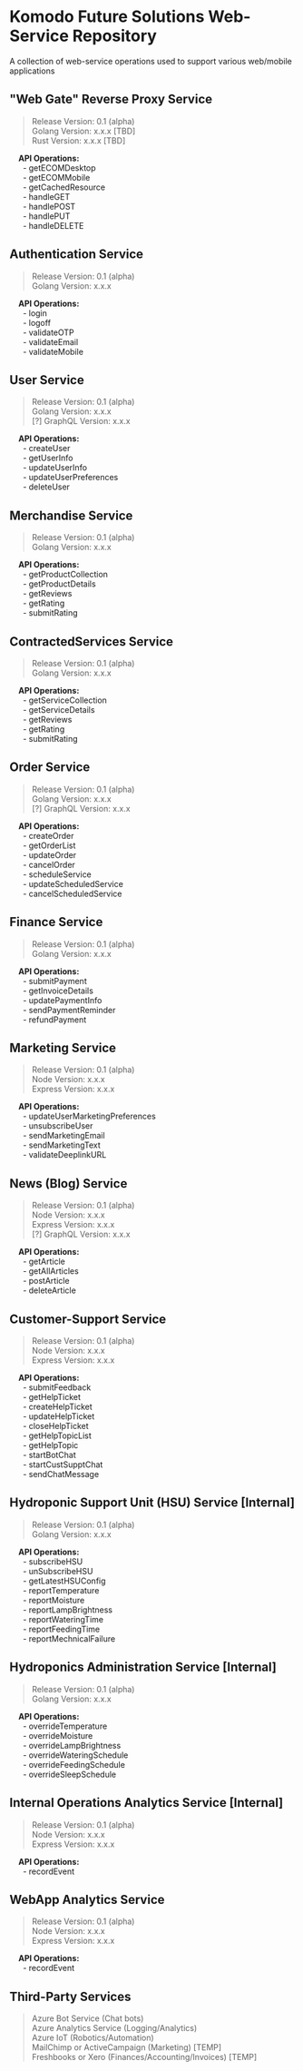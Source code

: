 # Komodo Future Solutions Web-Service Repository
A collection of web-service operations used to support various web/mobile applications

## "Web Gate" Reverse Proxy Service
> Release Version: 0.1 (alpha) </br>
> Golang Version: x.x.x [TBD] </br>
> Rust Version: x.x.x [TBD] </br>

&nbsp;&nbsp;&nbsp; **API Operations:** </br>
&nbsp;&nbsp;&nbsp;&nbsp;&nbsp;  - getECOMDesktop </br>
&nbsp;&nbsp;&nbsp;&nbsp;&nbsp;  - getECOMMobile </br>
&nbsp;&nbsp;&nbsp;&nbsp;&nbsp;  - getCachedResource </br>
&nbsp;&nbsp;&nbsp;&nbsp;&nbsp;  - handleGET </br>
&nbsp;&nbsp;&nbsp;&nbsp;&nbsp;  - handlePOST </br>
&nbsp;&nbsp;&nbsp;&nbsp;&nbsp;  - handlePUT </br>
&nbsp;&nbsp;&nbsp;&nbsp;&nbsp;  - handleDELETE </br>

## Authentication Service
> Release Version: 0.1 (alpha) </br>
> Golang Version: x.x.x </br>

&nbsp;&nbsp;&nbsp; **API Operations:** </br>
&nbsp;&nbsp;&nbsp;&nbsp;&nbsp;  - login </br>
&nbsp;&nbsp;&nbsp;&nbsp;&nbsp;  - logoff </br>
&nbsp;&nbsp;&nbsp;&nbsp;&nbsp;  - validateOTP </br>
&nbsp;&nbsp;&nbsp;&nbsp;&nbsp;  - validateEmail </br>
&nbsp;&nbsp;&nbsp;&nbsp;&nbsp;  - validateMobile </br>


## User Service
> Release Version: 0.1 (alpha) </br>
> Golang Version: x.x.x  </br>
> [?] GraphQL Version: x.x.x </br>
 
&nbsp;&nbsp;&nbsp; **API Operations:** </br>
&nbsp;&nbsp;&nbsp;&nbsp;&nbsp;  - createUser </br>
&nbsp;&nbsp;&nbsp;&nbsp;&nbsp;  - getUserInfo </br>
&nbsp;&nbsp;&nbsp;&nbsp;&nbsp;  - updateUserInfo </br>
&nbsp;&nbsp;&nbsp;&nbsp;&nbsp;  - updateUserPreferences </br>
&nbsp;&nbsp;&nbsp;&nbsp;&nbsp;  - deleteUser </br>


## Merchandise Service
> Release Version: 0.1 (alpha) </br>
> Golang Version: x.x.x  </br>

&nbsp;&nbsp;&nbsp; **API Operations:** </br>
&nbsp;&nbsp;&nbsp;&nbsp;&nbsp;  - getProductCollection </br>
&nbsp;&nbsp;&nbsp;&nbsp;&nbsp;  - getProductDetails </br>
&nbsp;&nbsp;&nbsp;&nbsp;&nbsp;  - getReviews </br>
&nbsp;&nbsp;&nbsp;&nbsp;&nbsp;  - getRating </br>
&nbsp;&nbsp;&nbsp;&nbsp;&nbsp;  - submitRating </br>


## ContractedServices Service
> Release Version: 0.1 (alpha) </br>
> Golang Version: x.x.x </br>

&nbsp;&nbsp;&nbsp; **API Operations:** </br>
&nbsp;&nbsp;&nbsp;&nbsp;&nbsp;  - getServiceCollection </br>
&nbsp;&nbsp;&nbsp;&nbsp;&nbsp;  - getServiceDetails </br>
&nbsp;&nbsp;&nbsp;&nbsp;&nbsp;  - getReviews </br>
&nbsp;&nbsp;&nbsp;&nbsp;&nbsp;  - getRating </br>
&nbsp;&nbsp;&nbsp;&nbsp;&nbsp;  - submitRating </br>


## Order Service
> Release Version: 0.1 (alpha) </br>
> Golang Version: x.x.x  </br>
> [?] GraphQL Version: x.x.x </br>

&nbsp;&nbsp;&nbsp; **API Operations:** </br>
&nbsp;&nbsp;&nbsp;&nbsp;&nbsp;  - createOrder </br>
&nbsp;&nbsp;&nbsp;&nbsp;&nbsp;  - getOrderList </br>
&nbsp;&nbsp;&nbsp;&nbsp;&nbsp;  - updateOrder </br>
&nbsp;&nbsp;&nbsp;&nbsp;&nbsp;  - cancelOrder </br>
&nbsp;&nbsp;&nbsp;&nbsp;&nbsp;  - scheduleService </br>
&nbsp;&nbsp;&nbsp;&nbsp;&nbsp;  - updateScheduledService </br>
&nbsp;&nbsp;&nbsp;&nbsp;&nbsp;  - cancelScheduledService </br>


## Finance Service
> Release Version: 0.1 (alpha) </br>
> Golang Version: x.x.x  </br>

&nbsp;&nbsp;&nbsp; **API Operations:** </br>
&nbsp;&nbsp;&nbsp;&nbsp;&nbsp;  - submitPayment </br>
&nbsp;&nbsp;&nbsp;&nbsp;&nbsp;  - getInvoiceDetails </br>
&nbsp;&nbsp;&nbsp;&nbsp;&nbsp;  - updatePaymentInfo </br>
&nbsp;&nbsp;&nbsp;&nbsp;&nbsp;  - sendPaymentReminder </br>
&nbsp;&nbsp;&nbsp;&nbsp;&nbsp;  - refundPayment </br>


## Marketing Service
> Release Version: 0.1 (alpha) </br>
> Node Version: x.x.x </br>
> Express Version: x.x.x </br>

&nbsp;&nbsp;&nbsp; **API Operations:** </br>
&nbsp;&nbsp;&nbsp;&nbsp;&nbsp;  - updateUserMarketingPreferences </br>
&nbsp;&nbsp;&nbsp;&nbsp;&nbsp;  - unsubscribeUser </br>
&nbsp;&nbsp;&nbsp;&nbsp;&nbsp;  - sendMarketingEmail </br>
&nbsp;&nbsp;&nbsp;&nbsp;&nbsp;  - sendMarketingText </br>
&nbsp;&nbsp;&nbsp;&nbsp;&nbsp;  - validateDeeplinkURL </br>


## News (Blog) Service
> Release Version: 0.1 (alpha) </br>
> Node Version: x.x.x  </br>
> Express Version: x.x.x </br>
> [?] GraphQL Version: x.x.x </br>

&nbsp;&nbsp;&nbsp; **API Operations:** </br>
&nbsp;&nbsp;&nbsp;&nbsp;&nbsp;  - getArticle </br>
&nbsp;&nbsp;&nbsp;&nbsp;&nbsp;  - getAllArticles </br>
&nbsp;&nbsp;&nbsp;&nbsp;&nbsp;  - postArticle </br>
&nbsp;&nbsp;&nbsp;&nbsp;&nbsp;  - deleteArticle </br>


## Customer-Support Service
> Release Version: 0.1 (alpha) </br>
> Node Version: x.x.x </br>
> Express Version: x.x.x </br>

&nbsp;&nbsp;&nbsp; **API Operations:** </br>
&nbsp;&nbsp;&nbsp;&nbsp;&nbsp;  - submitFeedback </br>
&nbsp;&nbsp;&nbsp;&nbsp;&nbsp;  - getHelpTicket </br>
&nbsp;&nbsp;&nbsp;&nbsp;&nbsp;  - createHelpTicket </br>
&nbsp;&nbsp;&nbsp;&nbsp;&nbsp;  - updateHelpTicket </br>
&nbsp;&nbsp;&nbsp;&nbsp;&nbsp;  - closeHelpTicket </br>
&nbsp;&nbsp;&nbsp;&nbsp;&nbsp;  - getHelpTopicList </br>
&nbsp;&nbsp;&nbsp;&nbsp;&nbsp;  - getHelpTopic </br>
&nbsp;&nbsp;&nbsp;&nbsp;&nbsp;  - startBotChat </br>
&nbsp;&nbsp;&nbsp;&nbsp;&nbsp;  - startCustSupptChat </br>
&nbsp;&nbsp;&nbsp;&nbsp;&nbsp;  - sendChatMessage </br>


## Hydroponic Support Unit (HSU) Service [Internal]
> Release Version: 0.1 (alpha) </br>
> Golang Version: x.x.x  </br>

&nbsp;&nbsp;&nbsp; **API Operations:** </br>
&nbsp;&nbsp;&nbsp;&nbsp;&nbsp;  - subscribeHSU </br>
&nbsp;&nbsp;&nbsp;&nbsp;&nbsp;  - unSubscribeHSU </br>
&nbsp;&nbsp;&nbsp;&nbsp;&nbsp;  - getLatestHSUConfig </br>
&nbsp;&nbsp;&nbsp;&nbsp;&nbsp;  - reportTemperature </br>
&nbsp;&nbsp;&nbsp;&nbsp;&nbsp;  - reportMoisture </br>
&nbsp;&nbsp;&nbsp;&nbsp;&nbsp;  - reportLampBrightness </br>
&nbsp;&nbsp;&nbsp;&nbsp;&nbsp;  - reportWateringTime </br>
&nbsp;&nbsp;&nbsp;&nbsp;&nbsp;  - reportFeedingTime </br>
&nbsp;&nbsp;&nbsp;&nbsp;&nbsp;  - reportMechnicalFailure </br>


## Hydroponics Administration Service [Internal]
> Release Version: 0.1 (alpha) </br>
> Golang Version: x.x.x  </br>

&nbsp;&nbsp;&nbsp; **API Operations:** </br>
&nbsp;&nbsp;&nbsp;&nbsp;&nbsp;  - overrideTemperature </br>
&nbsp;&nbsp;&nbsp;&nbsp;&nbsp;  - overrideMoisture </br>
&nbsp;&nbsp;&nbsp;&nbsp;&nbsp;  - overrideLampBrightness </br>
&nbsp;&nbsp;&nbsp;&nbsp;&nbsp;  - overrideWateringSchedule </br>
&nbsp;&nbsp;&nbsp;&nbsp;&nbsp;  - overrideFeedingSchedule </br>
&nbsp;&nbsp;&nbsp;&nbsp;&nbsp;  - overrideSleepSchedule </br>


## Internal Operations Analytics Service [Internal]
> Release Version: 0.1 (alpha) </br>
> Node Version: x.x.x </br>
> Express Version: x.x.x </br>

&nbsp;&nbsp;&nbsp; **API Operations:** </br>
&nbsp;&nbsp;&nbsp;&nbsp;&nbsp;  - recordEvent </br>


## WebApp Analytics Service
> Release Version: 0.1 (alpha) </br>
> Node Version: x.x.x </br>
> Express Version: x.x.x </br>

&nbsp;&nbsp;&nbsp; **API Operations:** </br>
&nbsp;&nbsp;&nbsp;&nbsp;&nbsp;  - recordEvent </br>


## Third-Party Services
> Azure Bot Service (Chat bots) </br>
> Azure Analytics Service (Logging/Analytics) </br>
> Azure IoT (Robotics/Automation) </br>
> MailChimp or ActiveCampaign (Marketing) [TEMP] </br>
> Freshbooks or Xero (Finances/Accounting/Invoices) [TEMP] </br>

